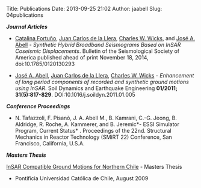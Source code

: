 Title: Publications
Date: 2013-09-25 21:02
Author: jaabell
Slug: 04publications

***Journal Articles***

-   [Catalina Fortuño][], [Juan Carlos de la Llera][], [Charles W. Wicks][], and [José A. Abell][] - *Synthetic Hybrid Broadband Seismograms Based on InSAR Coseismic Displacements*. Bulletin of the Seismological Society of America published ahead of print November 18, 2014, doi:10.1785/0120130293

-   [José A. Abell][], [Juan Carlos de la Llera][], [Charles W. Wicks][] - *Enhancement of long period components of recorded and synthetic ground motions using InSAR*. Soil Dynamics and Earthquake Engineering **01/2011; 31(5):817-829**. DOI:10.1016/j.soildyn.2011.01.005


***Conference Proceedings***

-   N.
    Tafazzoli, F. Pisanò, J. A. Abell M., B. Kamrani, C.-G. Jeong, B.
    Aldridge, R. Roche, A. Kammerer, and B. Jeremic*- ESSI Simulator
    Program, Current Status* . Proceedings of the 22nd. Structural
    Mechanics in Reactor Technology (SMiRT 22) Conference, San
    Francisco, California, U.S.A. 

***Masters Thesis***

[InSAR Compatible Ground Motions for Northern Chile][] - Masters Thesis
- Pontificia Universidad Católica de Chile, August 2009

  [José A. Abell]: https://www.researchgate.net/researcher/2024071206_Jose_A_Abell/
    "José A. Abell"
  [Juan Carlos de la Llera]: https://www.researchgate.net/researcher/58984602_Juan_Carlos_de_la_Llera/
    "Juan Carlos de la Llera"
  [Charles W. Wicks]: https://www.researchgate.net/researcher/2023911886_Charles_W_Wicks/
    "Charles W. Wicks"
  [Catalina Fortuño]: http://www.researchgate.net/profile/Catalina_Fortuno
  [InSAR Compatible Ground Motions for Northern Chile]: https://www.google.com/url?sa=t&rct=j&q=&esrc=s&source=web&cd=1&ved=0CDEQFjAA&url=http%3A%2F%2Frepositorio.uc.cl%2Fxmlui%2Fbitstream%2Fhandle%2F123456789%2F1361%2F530502.pdf%3Fsequence%3D1&ei=ml5DUpydEYrsiQLwkYCgBQ&usg=AFQjCNFeYk9L7MuTKpYj0U1Qu9Kg4hY7Ww&sig2=qjOobpxRQuOcvlljvLmOxg